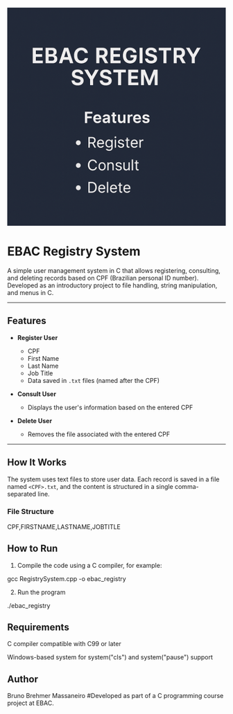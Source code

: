 ![EBAC Registry System](./EBAC_Registry_System.png)

# EBAC Registry System

A simple user management system in C that allows registering, consulting, and deleting records based on CPF (Brazilian personal ID number). Developed as an introductory project to file handling, string manipulation, and menus in C.

---

##  Features

- **Register User**
  - CPF
  - First Name
  - Last Name
  - Job Title
  - Data saved in `.txt` files (named after the CPF)

- **Consult User**
  - Displays the user's information based on the entered CPF

- **Delete User**
  - Removes the file associated with the entered CPF

---

##  How It Works

The system uses text files to store user data. Each record is saved in a file named `<CPF>.txt`, and the content is structured in a single comma-separated line.

### File Structure

CPF,FIRSTNAME,LASTNAME,JOBTITLE

## How to Run

1. Compile the code using a C compiler, for example:

gcc RegistrySystem.cpp -o ebac_registry

2. Run the program

./ebac_registry

## Requirements

C compiler compatible with C99 or later

Windows-based system for system("cls") and system("pause") support

## Author
 Bruno Brehmer Massaneiro
 #Developed as part of a C programming course project at EBAC.
